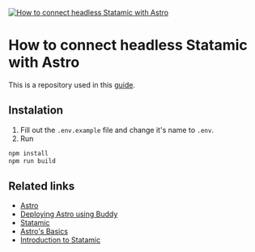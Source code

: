 [![How to connect headless Statamic with Astro](https://user-images.githubusercontent.com/2342458/187889820-501f1bb7-986d-4e87-8191-0349827efe8d.png)](https://buddy.works/guides/statamic-rest-api)
# How to connect headless Statamic with Astro

This is a repository used in this [guide](https://buddy.works/guides/statamic-rest-api).

## Instalation

1. Fill out the `.env.example` file and change it's name to `.env`.
2. Run

```bash
npm install
npm run build
```

## Related links

- [Astro](https://astro.build)
- [Deploying Astro using Buddy](https://docs.astro.build/en/guides/deploy/buddy/)
- [Statamic](https://statamic.com/)
- [Astro's Basics](https://buddy.works/guides/introduction-to-astro)
- [Introduction to Statamic](https://buddy.works/guides/introduction-to-statamic)
